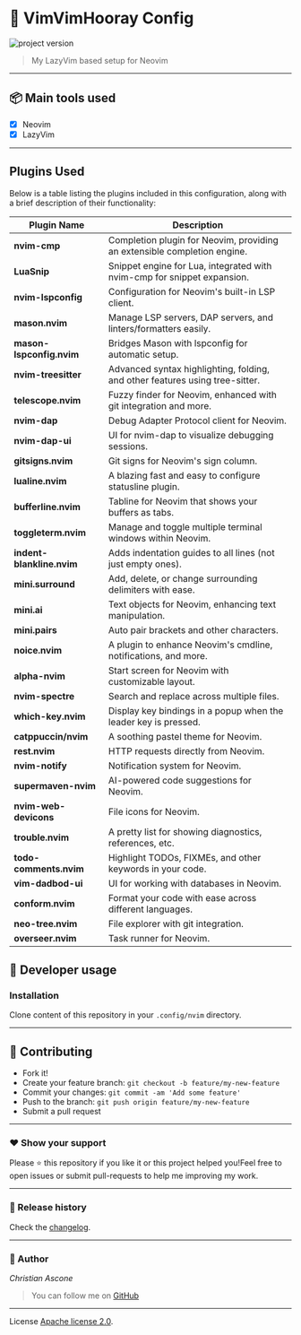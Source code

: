 # **:triangular_flag_on_post: VimVimHooray Config**

![project version](https://img.shields.io/badge/project-0.0.1-brightgreen.svg)

> My LazyVim based setup for Neovim

---

## **:package: Main tools used**

- [x] Neovim
- [x] LazyVim

---

## Plugins Used

Below is a table listing the plugins included in this configuration, along with a brief description of their functionality:

| Plugin Name                            | Description                                                                 |
|----------------------------------------|-----------------------------------------------------------------------------|
| **nvim-cmp**                           | Completion plugin for Neovim, providing an extensible completion engine.    |
| **LuaSnip**                            | Snippet engine for Lua, integrated with nvim-cmp for snippet expansion.     |
| **nvim-lspconfig**                     | Configuration for Neovim's built-in LSP client.                             |
| **mason.nvim**                         | Manage LSP servers, DAP servers, and linters/formatters easily.            |
| **mason-lspconfig.nvim**               | Bridges Mason with lspconfig for automatic setup.                           |
| **nvim-treesitter**                    | Advanced syntax highlighting, folding, and other features using tree-sitter.|
| **telescope.nvim**                     | Fuzzy finder for Neovim, enhanced with git integration and more.            |
| **nvim-dap**                           | Debug Adapter Protocol client for Neovim.                                   |
| **nvim-dap-ui**                        | UI for nvim-dap to visualize debugging sessions.                            |
| **gitsigns.nvim**                      | Git signs for Neovim's sign column.                                         |
| **lualine.nvim**                       | A blazing fast and easy to configure statusline plugin.                     |
| **bufferline.nvim**                    | Tabline for Neovim that shows your buffers as tabs.                         |
| **toggleterm.nvim**                    | Manage and toggle multiple terminal windows within Neovim.                  |
| **indent-blankline.nvim**              | Adds indentation guides to all lines (not just empty ones).                 |
| **mini.surround**                      | Add, delete, or change surrounding delimiters with ease.                    |
| **mini.ai**                            | Text objects for Neovim, enhancing text manipulation.                       |
| **mini.pairs**                         | Auto pair brackets and other characters.                                    |
| **noice.nvim**                         | A plugin to enhance Neovim's cmdline, notifications, and more.              |
| **alpha-nvim**                         | Start screen for Neovim with customizable layout.                           |
| **nvim-spectre**                       | Search and replace across multiple files.                                   |
| **which-key.nvim**                     | Display key bindings in a popup when the leader key is pressed.             |
| **catppuccin/nvim**                    | A soothing pastel theme for Neovim.                                         |
| **rest.nvim**                          | HTTP requests directly from Neovim.                                         |
| **nvim-notify**                        | Notification system for Neovim.                                             |
| **supermaven-nvim**                    | AI-powered code suggestions for Neovim.                                     |
| **nvim-web-devicons**                  | File icons for Neovim.                                                      |
| **trouble.nvim**                       | A pretty list for showing diagnostics, references, etc.                     |
| **todo-comments.nvim**                 | Highlight TODOs, FIXMEs, and other keywords in your code.                   |
| **vim-dadbod-ui**                      | UI for working with databases in Neovim.                                    |
| **conform.nvim**                       | Format your code with ease across different languages.                      |
| **neo-tree.nvim**                      | File explorer with git integration.                                         |
| **overseer.nvim**                      | Task runner for Neovim.                                                     |

## **:wrench: Developer usage**

### **Installation**

Clone content of this repository in your `.config/nvim` directory.

---

## **:handshake: Contributing**

- Fork it!
- Create your feature branch: `git checkout -b feature/my-new-feature`
- Commit your changes: `git commit -am 'Add some feature'`
- Push to the branch: `git push origin feature/my-new-feature`
- Submit a pull request

---

### **:heart: Show your support**

Please :star: this repository if you like it or this project helped you!Feel free to open issues or submit pull-requests to help me improving my work.

---

### **:scroll: Release history**

Check the [changelog](changelog.md).

---

### **:robot: Author**

_*Christian Ascone*_

> You can follow me on
[GitHub](https://github.com/christianascone)

---

License [Apache license 2.0](LICENSE).

